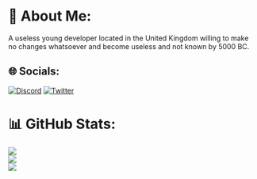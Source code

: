 # 🤵 About Me:

A useless young developer located in the United Kingdom willing to make no changes whatsoever and become useless and not known by 5000 BC.

## 🌐 Socials:

[![Discord](https://img.shields.io/badge/Discord-%237289DA.svg?style=for-the-badge&logo=discord&logoColor=white)](https://discord.gg/fvCtcEhCY7) [![Twitter](https://img.shields.io/badge/Twitter-%231DA1F2.svg?style=for-the-badge&logo=Twitter&logoColor=white)](https://twitter.com/DoorsRobloxLeak)

# 📊 GitHub Stats:

![](https://github-readme-stats.vercel.app/api?username=applecake1green&theme=dark&hide_border=true&include_all_commits=true&count_private=true)<br/>
![](https://github-readme-streak-stats.herokuapp.com/?user=applecake1green&theme=dark&hide_border=true)<br/>
![](https://github-readme-stats.vercel.app/api/top-langs/?username=applecake1green&theme=dark&hide_border=true&include_all_commits=true&count_private=true&layout=compact)
